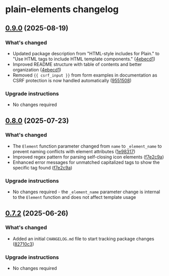 # plain-elements changelog

## [0.9.0](https://github.com/dropseed/plain/releases/plain-elements@0.9.0) (2025-08-19)

### What's changed

- Updated package description from "HTML-style includes for Plain." to "Use HTML tags to include HTML template components." ([4ebecd1](https://github.com/dropseed/plain/commit/4ebecd1856f96afc09a2ad6887224ae94b1a7395))
- Improved README structure with table of contents and better organization ([4ebecd1](https://github.com/dropseed/plain/commit/4ebecd1856f96afc09a2ad6887224ae94b1a7395))
- Removed `{{ csrf_input }}` from form examples in documentation as CSRF protection is now handled automatically ([9551508](https://github.com/dropseed/plain/commit/955150800c9ca9c7d00d27e9b2d0688aed252fad))

### Upgrade instructions

- No changes required

## [0.8.0](https://github.com/dropseed/plain/releases/plain-elements@0.8.0) (2025-07-23)

### What's changed

- The `Element` function parameter changed from `name` to `_element_name` to prevent naming conflicts with element attributes ([1e98317](https://github.com/dropseed/plain/commit/1e9831797ce699f429a188b3265d334cf2cbd3f3))
- Improved regex pattern for parsing self-closing icon elements ([f7e2c9a](https://github.com/dropseed/plain/commit/f7e2c9adbaf9c8d8846c7bfaf281404a33dcd97d))
- Enhanced error messages for unmatched capitalized tags to show the specific tag found ([f7e2c9a](https://github.com/dropseed/plain/commit/f7e2c9adbaf9c8d8846c7bfaf281404a33dcd97d))

### Upgrade instructions

- No changes required - the `_element_name` parameter change is internal to the `Element` function and does not affect template usage

## [0.7.2](https://github.com/dropseed/plain/releases/plain-elements@0.7.2) (2025-06-26)

### What's changed

- Added an initial `CHANGELOG.md` file to start tracking package changes ([82710c3](https://github.com/dropseed/plain/commit/82710c3))

### Upgrade instructions

- No changes required
